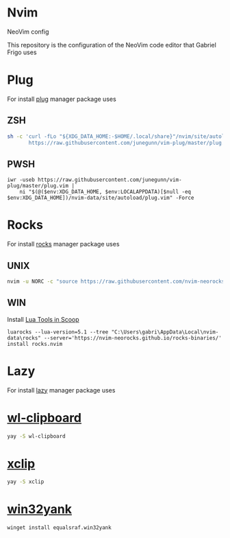 # Nvim
NeoVim config

This repository is the configuration of the NeoVim code editor that Gabriel Frigo uses

# Plug
For install [plug](https://github.com/junegunn/vim-plug) manager package uses

## ZSH
```zsh
sh -c 'curl -fLo "${XDG_DATA_HOME:-$HOME/.local/share}"/nvim/site/autoload/plug.vim --create-dirs \
       https://raw.githubusercontent.com/junegunn/vim-plug/master/plug.vim'
```

## PWSH
```pwsh
iwr -useb https://raw.githubusercontent.com/junegunn/vim-plug/master/plug.vim |`
    ni "$(@($env:XDG_DATA_HOME, $env:LOCALAPPDATA)[$null -eq $env:XDG_DATA_HOME])/nvim-data/site/autoload/plug.vim" -Force
```

# Rocks
For install [rocks](https://github.com/nvim-neorocks/rocks.nvim) manager package uses

## UNIX
```zsh
nvim -u NORC -c "source https://raw.githubusercontent.com/nvim-neorocks/rocks.nvim/master/installer.lua"
```

## WIN
Install [Lua Tools in Scoop](https://github.com/nvim-neorocks/rocks-scoop)
```pwsh
luarocks --lua-version=5.1 --tree "C:\Users\gabri\AppData\Local\nvim-data\rocks" --server='https://nvim-neorocks.github.io/rocks-binaries/' install rocks.nvim
```

# Lazy
For install [lazy](https://github.com/folke/lazy.nvim) manager package uses

# [wl-clipboard](https://github.com/bugaevc/wl-clipboard)
```zsh
yay -S wl-clipboard
```

# [xclip](https://github.com/astrand/xclip)
```zsh
yay -S xclip
```

# [win32yank](https://github.com/equalsraf/win32yank)
```pwsh
winget install equalsraf.win32yank
```